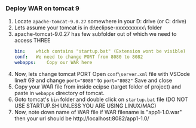### Deploy WAR on tomcat 9

1. Locate `apache-tomcat-9.0.27` somewhere in your D: drive (or C: drive)
2. Lets assume your tomcat is in d:\eclipse-xxxxxxxxxx\ folder
3. apache-tomcat-9.0.27 has few subfolder out of which we need to access THREE
	```yaml
	bin:	which contains "startup.bat" (Extension wont be visible)
	conf:	We need to change PORT from 8080 to 8082
	webapps:	Copy our WAR here
	```
4. Now, lets change tomcat PORT
      Open `conf\server.xml` file with VSCode
	line# 69 and change `port="8080"`  to `port="8082"`
      Save and close
5. Copy your WAR file from inside ecipse (target folder of project)
    and paste in `webapps` directory of tomcat.
6. Goto tomcat's `bin` folder and double click on `startup.bat` file 
	(DO NOT USE STARTUP.SH UNLESS YOU ARE USING LINUX/MAC)
7. Now, note down name of WAR file if WAR filename is "app1-1.0.war" then your url
	should be http://localhost:8082/app1-1.0/